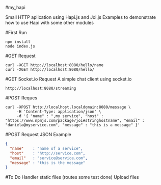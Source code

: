 #my_hapi

Small HTTP aplication using Hapi.js and Joi.js
Examples to demonstrate how to use Hapi with some other modules

#First Run
```
npm install
node index.js
```

#GET Request 
```
curl -XGET http://localhost:8080/hello/name
curl -XGET http://localhost:8080/hello/
```

#GET Socket.io Request 
A simple chat client using socket.io
```
http://localhost:8080/streaming
```

#POST Reques
```
curl -XPOST http://localhost.localdomain:8080/message \
     -H 'Content-Type: application/json' \
     -d '{ "name" : ",my service", "host" : "https://www.npmjs.com/package/joi#stringhostname", "email" : "daniela@myservice.com", "message" : "this is a message" }'
```
#POST Request JSON Example
```json
{
  "name"    : "name of a service",
  "host"    : "http://service.com",
  "email"   : "service@service.com",
  "message" : "this is the message"
}
```

#To Do
Handler static files (routes some test done)
Upload files

